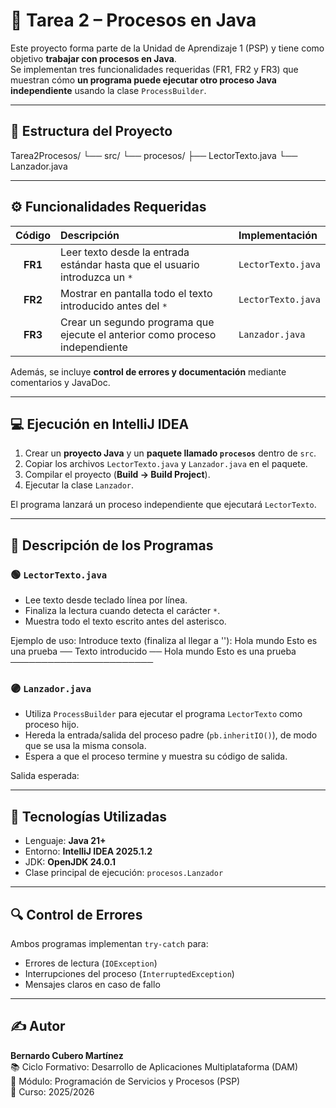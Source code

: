 # 🧩 Tarea 2 – Procesos en Java

Este proyecto forma parte de la Unidad de Aprendizaje 1 (PSP) y tiene como objetivo **trabajar con procesos en Java**.  
Se implementan tres funcionalidades requeridas (FR1, FR2 y FR3) que muestran cómo **un programa puede ejecutar otro proceso Java independiente** usando la clase `ProcessBuilder`.

---

## 🚀 Estructura del Proyecto

Tarea2Procesos/
└── src/
└── procesos/
├── LectorTexto.java
└── Lanzador.java

---

## ⚙️ Funcionalidades Requeridas

| Código | Descripción | Implementación |
|:------:|:-------------|:----------------|
| **FR1** | Leer texto desde la entrada estándar hasta que el usuario introduzca un `*` | `LectorTexto.java` |
| **FR2** | Mostrar en pantalla todo el texto introducido antes del `*` | `LectorTexto.java` |
| **FR3** | Crear un segundo programa que ejecute el anterior como proceso independiente | `Lanzador.java` |

Además, se incluye **control de errores y documentación** mediante comentarios y JavaDoc.

---

## 💻 Ejecución en IntelliJ IDEA

1. Crear un **proyecto Java** y un **paquete llamado `procesos`** dentro de `src`.
2. Copiar los archivos `LectorTexto.java` y `Lanzador.java` en el paquete.
3. Compilar el proyecto (**Build → Build Project**).
4. Ejecutar la clase `Lanzador`.

El programa lanzará un proceso independiente que ejecutará `LectorTexto`.

---

## 🧠 Descripción de los Programas

### 🟢 `LectorTexto.java`

- Lee texto desde teclado línea por línea.
- Finaliza la lectura cuando detecta el carácter `*`.
- Muestra todo el texto escrito antes del asterisco.

Ejemplo de uso:
Introduce texto (finaliza al llegar a ''):
Hola mundo
Esto es una prueba
── Texto introducido ──
Hola mundo
Esto es una prueba
───────────────────────

### 🟣 `Lanzador.java`

- Utiliza `ProcessBuilder` para ejecutar el programa `LectorTexto` como proceso hijo.
- Hereda la entrada/salida del proceso padre (`pb.inheritIO()`), de modo que se usa la misma consola.
- Espera a que el proceso termine y muestra su código de salida.

Salida esperada:

---

## 🧩 Tecnologías Utilizadas

- Lenguaje: **Java 21+**
- Entorno: **IntelliJ IDEA 2025.1.2**
- JDK: **OpenJDK 24.0.1**
- Clase principal de ejecución: `procesos.Lanzador`

---

## 🔍 Control de Errores

Ambos programas implementan `try-catch` para:
- Errores de lectura (`IOException`)
- Interrupciones del proceso (`InterruptedException`)
- Mensajes claros en caso de fallo

---

## ✍️ Autor

**Bernardo Cubero Martínez**  
📚 Ciclo Formativo: Desarrollo de Aplicaciones Multiplataforma (DAM)  
📘 Módulo: Programación de Servicios y Procesos (PSP)  
📅 Curso: 2025/2026
